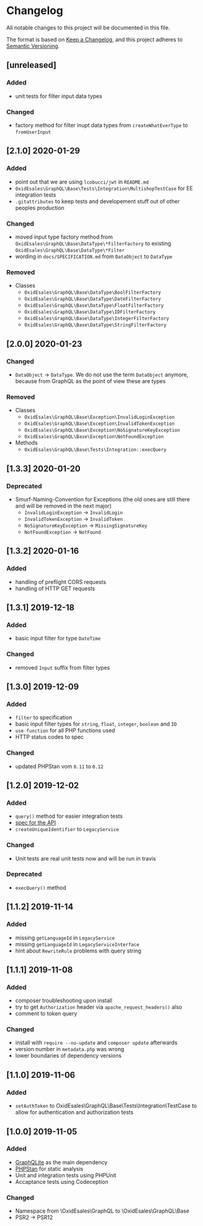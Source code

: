 # Changelog
All notable changes to this project will be documented in this file.

The format is based on [Keep a Changelog](https://keepachangelog.com/en/1.0.0/),
and this project adheres to [Semantic Versioning](https://semver.org/spec/v2.0.0.html).

## [unreleased]

### Added
- unit tests for filter input data types

### Changed
- factory method for filter inupt data types from `createWhatEverType` to `fromUserInput`

## [2.1.0] 2020-01-29

### Added
- point out that we are using `lcobucci/jwt` in `README.md`
- `OxidEsales\GraphQL\Base\Tests\Integration\MultishopTestCase` for EE integration tests
- `.gitattributes` to keep tests and developement stuff out of other peoples production

### Changed
- moved input type factory method from `OxidEsales\GraphQL\Base\DataType\*FilterFactory` to existing `OxidEsales\GraphQL\Base\DataType\*Filter`
- wording in `docs/SPECIFICATION.md` from `DataObject` to `DataType`

### Removed
- Classes
    - `OxidEsales\GraphQL\Base\DataType\BoolFilterFactory`
    - `OxidEsales\GraphQL\Base\DataType\DateFilterFactory`
    - `OxidEsales\GraphQL\Base\DataType\FloatFilterFactory`
    - `OxidEsales\GraphQL\Base\DataType\IDFilterFactory`
    - `OxidEsales\GraphQL\Base\DataType\IntegerFilterFactory`
    - `OxidEsales\GraphQL\Base\DataType\StringFilterFactory`

## [2.0.0] 2020-01-23

### Changed
- `DataObject` -> `DataType`. We do not use the term `DataObject` anymore, because from GraphQL as the point of view these are types

### Removed
- Classes
    - `OxidEsales\GraphQL\Base\Exception\InvalidLoginException`
    - `OxidEsales\GraphQL\Base\Exception\InvalidTokenException`
    - `OxidEsales\GraphQL\Base\Exception\NoSignatureKeyException`
    - `OxidEsales\GraphQL\Base\Exception\NotFoundException`
- Methods
    - `OxidEsales\GraphQL\Base\Tests\Integration::execQuery`

## [1.3.3] 2020-01-20

### Deprecated
- Smurf-Naming-Convention for Exceptions (the old ones are still there and will be removed in the next major)
    - `InvalidLoginException` -> `InvalidLogin`
    - `InvalidTokenException` -> `InvalidToken`
    - `NoSignatureKeyException` -> `MissingSignatureKey`
    - `NotFoundException` -> `NotFound`

## [1.3.2] 2020-01-16

### Added
- handling of preflight CORS requests
- handling of HTTP GET requests

## [1.3.1] 2019-12-18

### Added
- basic input filter for type `DateTime`

### Changed
- removed `Input` suffix from filter types

## [1.3.0] 2019-12-09

### Added
- `filter` to specification
- basic input filter types for `string`, `float`, `integer`, `boolean` and `ID`
- `use function` for all PHP functions used
- HTTP status codes to spec

### Changed
- updated PHPStan vom `0.11` to `0.12`

## [1.2.0] 2019-12-02

### Added
- `query()` method for easier integration tests
- [spec for the API](docs/SPECIFICATION.md)
- `createUniqueIdentifier` to `LegacyService`

### Changed
- Unit tests are real unit tests now and will be run in travis

### Deprecated
- `execQuery()` method

## [1.1.2] 2019-11-14

### Added
- missing `getLanguageId` in `LegacyService`
- missing `getLanguageId` in `LegacyServiceInterface`
- hint about `RewriteRule` problems with query string

## [1.1.1] 2019-11-08

### Added
- composer troubleshooting upon install
- try to get `Authorization` header via `apache_request_headers()` also
- comment to token query

### Changed
- install with `require --no-update` and `composer update` afterwards
- version number in `metadata.php` was wrong
- lower boundaries of dependency versions

## [1.1.0] 2019-11-06

### Added
- `setAuthToken` to OxidEsales\GraphQL\Base\Tests\Integration\TestCase to allow for
  authentication and authorization tests

## [1.0.0] 2019-11-05

### Added
- [GraphQLite](https://github.com/thecodingmachine/graphqlite) as the main dependency
- [PHPStan](https://github.com/phpstan/phpstan) for static analysis
- Unit and integration tests using PHPUnit
- Accaptance tests using Codeception

### Changed
- Namespace from \OxidEsales\GraphQL to \OxidEsales\GraphQL\Base
- PSR2 -> PSR12
